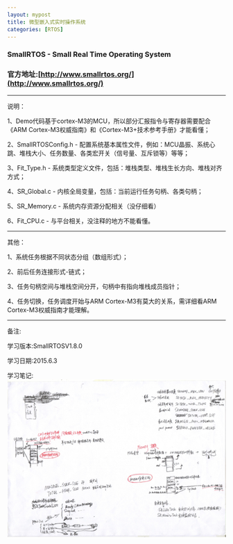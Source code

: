```yaml
---
layout: mypost
title: 微型嵌入式实时操作系统
categories: [RTOS]
---
```


### SmallRTOS - Small Real Time Operating System

### 官方地址:[http://www.smallrtos.org/](http://www.smallrtos.org/)

---

说明：

1、Demo代码基于cortex-M3的MCU，所以部分汇报指令与寄存器需要配合《ARM Cortex-M3权威指南》和《Cortex-M3+技术参考手册》才能看懂；

2、SmallRTOSConfig.h - 配置系统基本属性文件，例如：MCU晶振、系统心跳、堆栈大小、任务数量、各类宏开关（信号量、互斥锁等）等等；

3、Fit_Type.h - 系统类型定义文件，包括：堆栈类型、堆栈生长方向、堆栈对齐方式；

4、SR_Global.c - 内核全局变量，包括：当前运行任务句柄、各类句柄；

5、SR_Memory.c - 系统内存资源分配相关（没仔细看）

6、Fit_CPU.c - 与平台相关，没注释的地方不能看懂。

---

其他：

1、系统任务根据不同状态分组（数组形式）；

2、前后任务连接形式-链式；

3、任务句柄空间与堆栈空间分开，句柄中有指向堆栈成员指针；

4、任务切换，任务调度开始与ARM Cortex-M3有莫大的关系，需详细看ARM Cortex-M3权威指南才能理解。

---

备注:

学习版本:SmallRTOSV1.8.0

学习日期:2015.6.3

学习笔记:![草图](../posts/2019/04/07/small-RTOS.jpg)

